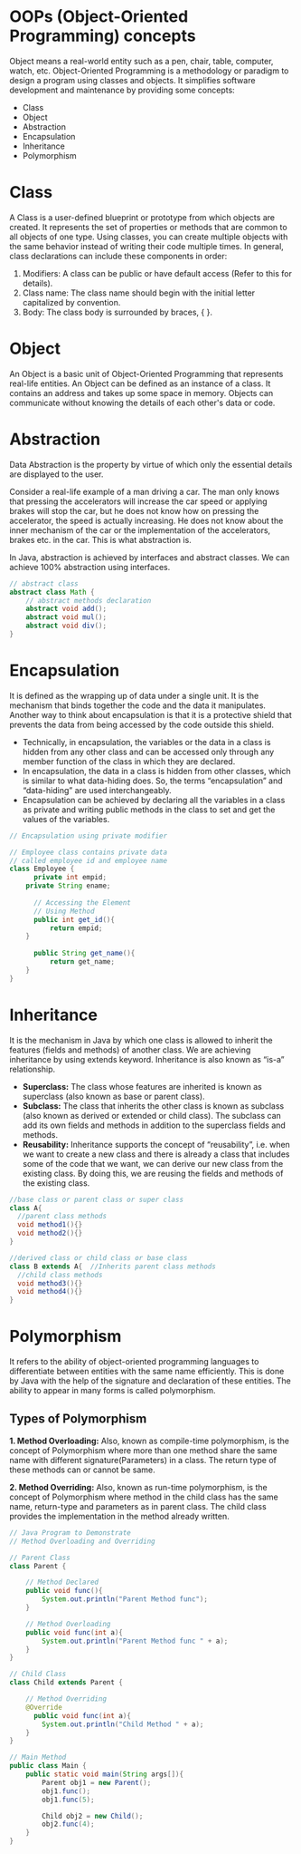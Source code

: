 # OOPs (Object-Oriented Programming) concepts
Object means a real-world entity such as a pen, chair, table, computer, watch, etc. Object-Oriented Programming is a 
methodology or paradigm to design a program using classes and objects. It simplifies software development and 
maintenance by providing some concepts:
* Class
* Object
* Abstraction
* Encapsulation
* Inheritance
* Polymorphism

# Class
A Class is a user-defined blueprint or prototype from which objects are created. It represents the set of properties 
or methods that are common to all objects of one type. Using classes, you can create multiple objects with the same 
behavior instead of writing their code multiple times. In general, class declarations can include these components 
in order:

1. Modifiers: A class can be public or have default access (Refer to this for details).
2. Class name: The class name should begin with the initial letter capitalized by convention.
3. Body: The class body is surrounded by braces, { }.

# Object
An Object is a basic unit of Object-Oriented Programming that represents real-life entities. An Object can be defined 
as an instance of a class. It contains an address and takes up some space in memory. Objects can communicate without 
knowing the details of each other's data or code.

# Abstraction
Data Abstraction is the property by virtue of which only the essential details are displayed to the user.

Consider a real-life example of a man driving a car. The man only knows that pressing the accelerators will increase 
the car speed or applying brakes will stop the car, but he does not know how on pressing the accelerator, the speed is 
actually increasing. He does not know about the inner mechanism of the car or the implementation of the accelerators, 
brakes etc. in the car. This is what abstraction is.

In Java, abstraction is achieved by interfaces and abstract classes. We can achieve 100% abstraction using interfaces.

```java
// abstract class
abstract class Math {
    // abstract methods declaration
    abstract void add();
    abstract void mul();
    abstract void div();
}
```

# Encapsulation
It is defined as the wrapping up of data under a single unit. It is the mechanism that binds together the code and 
the data it manipulates. Another way to think about encapsulation is that it is a protective shield that prevents the 
data from being accessed by the code outside this shield.

* Technically, in encapsulation, the variables or the data in a class is hidden from any other class and can be 
accessed only through any member function of the class in which they are declared.
* In encapsulation, the data in a class is hidden from other classes, which is similar to what data-hiding does. 
So, the terms “encapsulation” and “data-hiding” are used interchangeably.
* Encapsulation can be achieved by declaring all the variables in a class as private and writing public methods in 
the class to set and get the values of the variables.

```java
// Encapsulation using private modifier 

// Employee class contains private data
// called employee id and employee name
class Employee {
      private int empid;
    private String ename;
  
      // Accessing the Element
      // Using Method
      public int get_id(){
          return empid;
    }
  
      public String get_name(){
          return get_name;
    }
}
```

# Inheritance
It is the mechanism in Java by which one class is allowed to inherit the features (fields and methods) of another class. 
We are achieving inheritance by using extends keyword. Inheritance is also known as “is-a” relationship.

* **Superclass:** The class whose features are inherited is known as superclass (also known as base or parent class).
* **Subclass:** The class that inherits the other class is known as subclass (also known as derived or extended or 
child class). The subclass can add its own fields and methods in addition to the superclass fields and methods.
* **Reusability:** Inheritance supports the concept of “reusability”, i.e. when we want to create a new class and there 
is already a class that includes some of the code that we want, we can derive our new class from the existing class. 
By doing this, we are reusing the fields and methods of the existing class.

```java
//base class or parent class or super class
class A{
  //parent class methods
  void method1(){}
  void method2(){}
}

//derived class or child class or base class
class B extends A{  //Inherits parent class methods
  //child class methods
  void method3(){}
  void method4(){}
}
```

# Polymorphism
It refers to the ability of object-oriented programming languages to differentiate between entities with the same name 
efficiently. This is done by Java with the help of the signature and declaration of these entities. The ability to 
appear in many forms is called polymorphism.

## Types of Polymorphism
**1. Method Overloading:** Also, known as compile-time polymorphism, is the concept of Polymorphism where more than one method share the same 
name with different signature(Parameters) in a class. The return type of these methods can or cannot be same.

**2. Method Overriding:** Also, known as run-time polymorphism, is the concept of Polymorphism where method in the child 
class has the same name, return-type and parameters as in parent class. The child class provides the implementation in 
the method already written.

```java
// Java Program to Demonstrate
// Method Overloading and Overriding

// Parent Class
class Parent {

    // Method Declared
    public void func(){
        System.out.println("Parent Method func");
    }

    // Method Overloading
    public void func(int a){
        System.out.println("Parent Method func " + a);
    }
}

// Child Class
class Child extends Parent {

    // Method Overriding
    @Override 
      public void func(int a){
        System.out.println("Child Method " + a);
    }
}

// Main Method
public class Main {
    public static void main(String args[]){
        Parent obj1 = new Parent();
        obj1.func();
        obj1.func(5);

        Child obj2 = new Child();
        obj2.func(4);
    }
}
```
